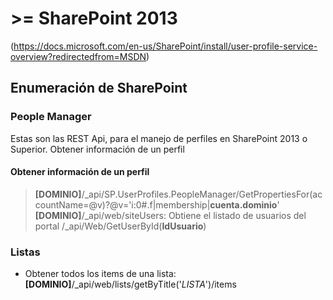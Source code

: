 # >= SharePoint 2013
(https://docs.microsoft.com/en-us/SharePoint/install/user-profile-service-overview?redirectedfrom=MSDN)

## Enumeración de SharePoint

### People Manager
Estas son las REST Api, para el manejo de perfiles en SharePoint 2013 o Superior.
Obtener información de un perfil
#### Obtener información de un perfil

> **[DOMINIO]**/_api/SP.UserProfiles.PeopleManager/GetPropertiesFor(accountName=@v)?@v='i:0#.f|membership|__cuenta.dominio__'
> **[DOMINIO]**/_api/web/siteUsers: Obtiene el listado de usuarios del portal
> /_api/Web/GetUserById(**IdUsuario**)



### Listas
* Obtener todos los items de una lista: **[DOMINIO]**/_api/web/lists/getByTitle('*LISTA*')/items
